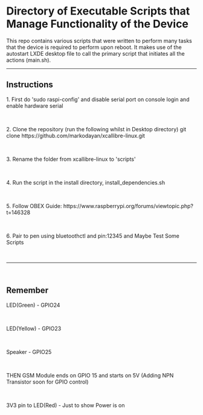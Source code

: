 <h1>Directory of Executable Scripts that Manage Functionality of the Device</h1>

<p>This repo contains various scripts that were written to perform many tasks that the device is required to perform upon reboot. It makes use of the autostart LXDE desktop file to call the primary script that initiates all the actions (main.sh).</p>

<hr>

<h2>Instructions</h2>

<p>1. First do 'sudo raspi-config' and disable serial port on console login and enable hardware serial</p>
<br>
<p>2. Clone the repository (run the following whilst in Desktop directory) git clone https://github.com/markodayan/xcallibre-linux.git</p>
<br>
<p>3. Rename the folder from xcallibre-linux to 'scripts'</p>
<br>
<p>4. Run the script in the install directory, install_dependencies.sh</p>
<br>
<p>5. Follow OBEX Guide: https://www.raspberrypi.org/forums/viewtopic.php?t=146328</p>
<br>
<p>6. Pair to pen using bluetoothctl and pin:12345 and Maybe Test Some Scripts</p>
<br>
<hr>
<br>

<h2>Remember</h2>

<p/>LED(Green) - GPIO24</p>
<br>
<p>LED(Yellow) - GPIO23</p>
<br>
<p>Speaker - GPIO25</p>
<br>
<p>THEN GSM Module ends on GPIO 15 and starts on 5V (Adding NPN Transistor soon for GPIO control)</p>
<br>
<p> 3V3 pin to LED(Red) - Just to show Power is on</p>


